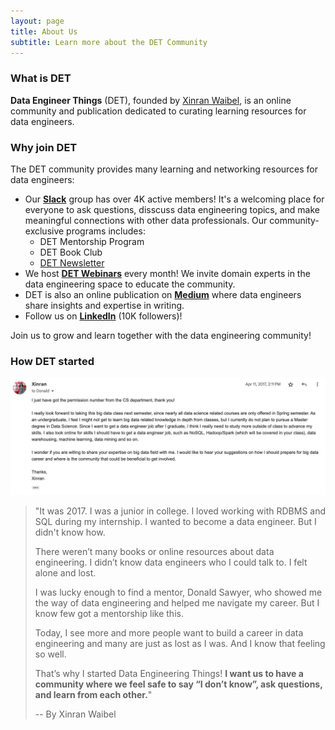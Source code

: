```yaml
---
layout: page
title: About Us
subtitle: Learn more about the DET Community
---
```


### What is DET

**Data Engineer Things** (DET), founded by [Xinran Waibel](https://www.linkedin.com/in/xinranwaibel/), is an online community and publication dedicated to curating learning resources for data engineers.

### Why join DET

The DET community provides many learning and networking resources for data engineers:

- Our [**Slack**](http://join.det.life) group has over 4K active members! It's a welcoming place for everyone to ask questions, disscuss data engineering topics, and make meaningful connections with other data professionals. Our community-exclusive programs includes:
  - DET Mentorship Program
  - DET Book Club
  - [DET Newsletter](https://dataengineerthings.substack.com/)
- We host [**DET Webinars**](https://www.youtube.com/@data-engineer-things/streams) every month! We invite domain experts in the data engineering space to educate the community.
- DET is also an online publication on [**Medium**](https://blog.det.life) where data engineers share insights and expertise in writing.
- Follow us on [**LinkedIn**](https://www.linkedin.com/company/data-engineer-things/) (10K followers)!

Join us to grow and learn together with the data engineering community!

### How DET started
![Alt](/assets/img/aboutus/email-screenshot.jpeg "An email written by Xinran in 2017")
> "It was 2017. I was a junior in college. I loved working with RDBMS and SQL during my internship. I wanted to become a data engineer. But I didn't know how.
> 
> There weren’t many books or online resources about data engineering. I didn’t know data engineers who I could talk to. I felt alone and lost.
>
> I was lucky enough to find a mentor, Donald Sawyer, who showed me the way of data engineering and helped me navigate my career. But I know few got a mentorship like this.
>
> Today, I see more and more people want to build a career in data engineering and many are just as lost as I was. And I know that feeling so well.
>
> That’s why I started Data Engineering Things! **I want us to have a community where we feel safe to say “I don’t know”, ask questions, and learn from each other.**"
> 
> -- By Xinran Waibel

